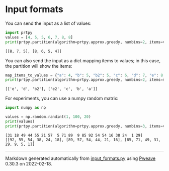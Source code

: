 # Input formats

You can send the input as a list of values:

```python
import prtpy
values = [4, 5, 5, 6, 7, 8, 8]
print(prtpy.partition(algorithm=prtpy.approx.greedy, numbins=2, items=values))
```

```
[[8, 7, 5], [8, 6, 5, 4]]
```



You can also send the input as a dict mapping items to values; in this case, the partition will show the items:

```python
map_items_to_values = {"a": 4, "b": 5, "b2": 5, "c": 6, "d": 7, "e": 8, "e2": 8}
print(prtpy.partition(algorithm=prtpy.approx.greedy, numbins=2, items=map_items_to_values))
```

```
[['e', 'd', 'b2'], ['e2', 'c', 'b', 'a']]
```



For experiments, you can use a numpy random matrix:

```python
import numpy as np

values = np.random.randint(1, 100, 20)
print(values)
print(prtpy.partition(algorithm=prtpy.approx.greedy, numbins=3, items=values))
```

```
[31 18 49 44 55 21 57  5 71 89  9 85 92 54 54 16 38 24  1 29]
[[92, 55, 54, 38, 24, 18], [89, 57, 54, 44, 21, 16], [85, 71, 49, 31,
29, 9, 5, 1]]
```


---
Markdown generated automatically from [input_formats.py](input_formats.py) using [Pweave](http://mpastell.com/pweave) 0.30.3 on 2022-02-18.
